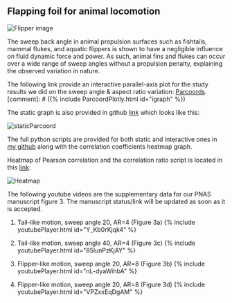 ## Flapping foil for animal locomotion

![Flipper image](https://andhini.github.io/Flapping-foils/flipper.png)

The sweep back angle in animal propulsion surfaces such as fishtails, mammal flukes, and aquatic flippers is shown to have a negligible influence on fluid dynamic force and power. As such, animal fins and flukes can occur over a wide range of sweep angles without a propulsion penalty, explaining the observed variation in nature.

The following link provide an interactive parallel-axis plot for the study results we did on the sweep angle & aspect ratio variation: [Parcoords](https://andhini.github.io/Flapping-foils/Parallel-Coordinate_SweepAngle/parallel_plotly.html). 
[comment]: # ({% include ParcoordPlotly.html id="igraph" %})

The static graph is also provided in github [link](https://andhini.github.io/Flapping-foils/Parallel-Coordinate_SweepAngle/ParallelPlot_MatplotlibVersion.png) which looks like this:

![staticParcoord](https://andhini.github.io/Flapping-foils/Parallel-Coordinate_SweepAngle/ParallelPlot_MatplotlibVersion.png)

The full python scripts are provided for both static and interactive ones in [my github](https://github.com/andhini/Flapping-foils/tree/master/Parallel-Coordinate_SweepAngle) along with the correlation coefficients heatmap graph.

Heatmap of Pearson correlation and the correlation ratio script is located in this [link](https://github.com/andhini/Flapping-foils/tree/master/Heatmap_correlation):

![Heatmap](https://github.com/andhini/Flapping-foils/tree/master/Heatmap_correlation/Heatmap_Correlation.png)

The following youtube videos are the supplementary data for our PNAS manuscript figure 3. The manuscript status/link will be updated as soon as it is accepted. 

1. Tail-like motion, sweep angle 20, AR=4 (Figure 3a)
{% include youtubePlayer.html id="Y_Kb0rKjqk4" %}


2. Tail-like motion, sweep angle 40, AR=4 (Figure 3c)
{% include youtubePlayer.html id="85lunPzKjAY" %}


3. Flipper-like motion, sweep angle 20, AR=8 (Figure 3b)
{% include youtubePlayer.html id="nL-dyaWihbA" %}


4. Flipper-like motion, sweep angle 20, AR=8 (Figure 3d)
{% include youtubePlayer.html id="VPZxxEqDgAM" %}
